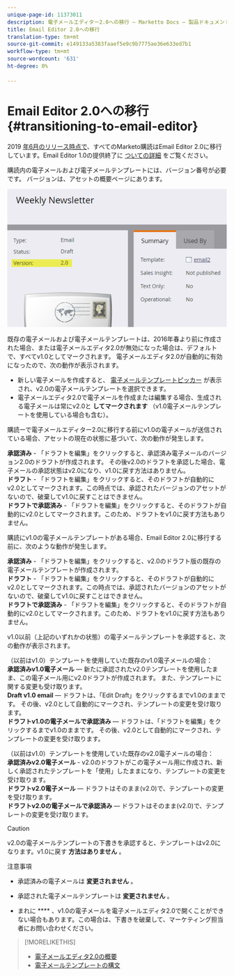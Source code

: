 ```yaml
---
unique-page-id: 11373011
description: 電子メールエディター2.0への移行 — Marketto Docs — 製品ドキュメント
title: Email Editor 2.0への移行
translation-type: tm+mt
source-git-commit: e149133a5383faaef5e9c9b7775ae36e633ed7b1
workflow-type: tm+mt
source-wordcount: '631'
ht-degree: 0%

---
```



# Email Editor 2.0への移行 {#transitioning-to-email-editor}

2019 [年6月のリリース時点で](../../../../release-notes/2016/release-notes-spring-16.md)、すべてのMarketo購読はEmail Editor 2.0に移行しています。Email Editor 1.0の提供終了に [ついての詳細](https://nation.marketo.com/docs/DOC-7038) をご覧ください。

購読内の電子メールおよび電子メールテンプレートには、バージョン番号が必要です。 バージョンは、アセットの概要ページにあります。

![](assets/five-5.png)

既存の電子メールおよび電子メールテンプレートは、2016年春より前に作成された場合、または電子メールエディタ2.0が無効になった場合は、デフォルトで、すべてv1.0としてマークされます。 電子メールエディタ2.0が自動的に有効になったので、次の動作が表示されます。

* 新しい電子メールを作成すると、 [電子メールテンプレートピッカー](email-template-picker-overview.md) が表示され、v2.0の電子メールテンプレートを選択できます。
* 電子メールエディタ2.0で電子メールを作成または編集する場合、生成される電子メールは常にv2.0と **してマークされます** （v1.0電子メールテンプレートを使用している場合も含む）。

購読ーで電子メールエディター2.0に移行する前にv1.0の電子メールが送信されている場合、アセットの現在の状態に基づいて、次の動作が発生します。

**承認済み** - 「ドラフトを編集」をクリックすると、承認済み電子メールのバージョン2.0のドラフトが作成されます。 その後v2.0のドラフトを承認した場合、電子メールの承認状態はv2.0になり、v1.0に戻す方法はありません。\
**ドラフト** - 「ドラフトを編集」をクリックすると、そのドラフトが自動的にv2.0としてマークされます。この時点では、承認されたバージョンのアセットがないので、破棄してv1.0に戻すことはできません。\
**ドラフトで承認済み** - 「ドラフトを編集」をクリックすると、そのドラフトが自動的にv2.0としてマークされます。このため、ドラフトをv1.0に戻す方法もありません。

購読にv1.0の電子メールテンプレートがある場合、Email Editor 2.0に移行する前に、次のような動作が発生します。

**承認済み** - 「ドラフトを編集」をクリックすると、v2.0のドラフト版の既存の電子メールテンプレートが作成されます。\
**ドラフト** - 「ドラフトを編集」をクリックすると、そのドラフトが自動的にv2.0としてマークされます。この時点では、承認されたバージョンのアセットがないので、破棄してv1.0に戻すことはできません。\
**ドラフトで承認済み** - 「ドラフトを編集」をクリックすると、そのドラフトが自動的にv2.0としてマークされます。このため、ドラフトをv1.0に戻す方法もありません。

v1.0以前（上記のいずれかの状態）の電子メールテンプレートを承認すると、次の動作が表示されます。

（以前はv1.0）テンプレートを使用していた既存のv1.0電子メールの場合：\
**承認済みv1.0電子メール** — 新たに承認されたv2.0テンプレートを使用したまま、この電子メール用にv2.0ドラフトが作成されます。 また、テンプレートに関する変更も受け取ります。\
**Draft v1.0 email** — ドラフトは、「Edit Draft」をクリックするまでv1.0のままです。 その後、v2.0として自動的にマークされ、テンプレートの変更を受け取ります。\
**ドラフトv1.0の電子メールで承認済み** — ドラフトは、「ドラフトを編集」をクリックするまでv1.0のままです。 その後、v2.0として自動的にマークされ、テンプレートの変更を受け取ります。

（以前はv1.0）テンプレートを使用していた既存のv2.0電子メールの場合：\
**承認済みv2.0電子メール** - v2.0のドラフトがこの電子メール用に作成され、新しく承認されたテンプレートを「使用」したままになり、テンプレートの変更を受け取ります。\
**ドラフトv2.0電子メール** — ドラフトはそのまま(v2.0)で、テンプレートの変更を受け取ります。\
**ドラフトv2.0の電子メールで承認済み** — ドラフトはそのまま(v2.0)で、テンプレートの変更を受け取ります。

>[!CAUTION]
>
>v2.0の電子メールテンプレートの下書きを承認すると、テンプレートはv2.0になります。v1.0に戻す **方法はありません** 。

注意事項

* 承認済みの電子メールは **変更されません** 。

* 承認された電子メールテンプレートは **変更されません** 。

* まれに **** 、v1.0の電子メールを電子メールエディタ2.0で開くことができない場合もあります。この場合は、下書きを破棄して、マーケティング担当者にお問い合わせください。

>[!MORELIKETHIS]
>
>* [電子メールエディタ2.0の概要](email-editor-v2-0-overview.md)
>* [電子メールテンプレートの構文](email-template-syntax.md)

>



